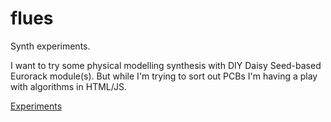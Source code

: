 # flues

Synth experiments. 

I want to try some physical modelling synthesis with DIY Daisy Seed-based Eurorack module(s). But while I'm trying to sort out PCBs I'm having a play with algorithms in HTML/JS.

[Experiments](https://danja.github.io/flues/)


